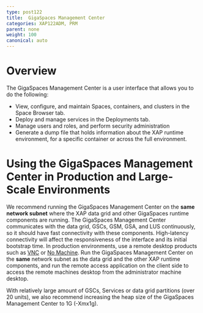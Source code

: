 ```yaml
---
type: post122
title:  GigaSpaces Management Center
categories: XAP122ADM, PRM
parent: none
weight: 100
canonical: auto
---
```


# Overview


The GigaSpaces Management Center is a user interface that allows you to do the following:

- View, configure, and maintain Spaces, containers, and clusters in the Space Browser tab.
- Deploy and manage services in the Deployments tab.
- Manage users and roles, and perform security administration
- Generate a dump file that holds information about the XAP runtime environment, for a specific container or across the full environment.

# Using the GigaSpaces Management Center in Production and Large-Scale Environments

We recommend running the GigaSpaces Management Center on the **same network subnet** where the XAP data grid and other GigaSpaces runtime components are running. The GigaSpaces Management Center communicates with the data grid, GSCs, GSM, GSA, and LUS continuously, so it should have fast connectivity with these components. High-latency connectivity will affect the responsiveness of the  interface and its initial bootstrap time. In production environments, use a remote desktop products such as [VNC](http://www.realvnc.com/products/free/4.1/index.html) or [No Machine](http://www.nomachine.com). Run the GigaSpaces Management Center on the **same** network subnet as the data grid and the other XAP runtime components, and run the remote access application on the client side to access the remote machines desktop from the administrator machine desktop.

With relatively large amount of GSCs, Services or data grid partitions (over 20 units), we also recommend increasing the heap size of the GigaSpaces Management Center to 1G (-Xmx1g).


